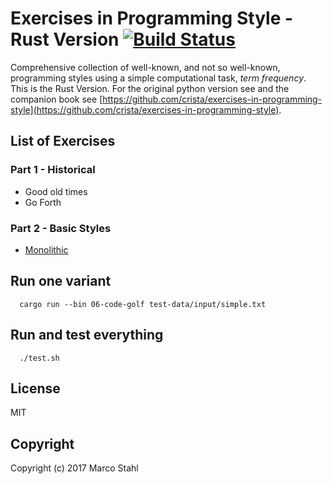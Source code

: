 # Exercises in Programming Style - Rust Version [![Build Status](https://travis-ci.org/shybyte/exercises-in-programming-style-rust.svg?branch=master)](https://travis-ci.org/shybyte/exercises-in-programming-style-rust)
 
Comprehensive collection of well-known, and not so well-known, programming styles using a simple computational task, *term frequency*.
This is the Rust Version. For the original python version see and the companion book see
[https://github.com/crista/exercises-in-programming-style](https://github.com/crista/exercises-in-programming-style).

## List of Exercises

### Part 1 - Historical

* Good old times
* Go Forth

### Part 2 - Basic Styles

* [Monolithic](src/bin/03-monolith.rs)


## Run one variant

```
  cargo run --bin 06-code-golf test-data/input/simple.txt
```


## Run and test everything


```
  ./test.sh
```


## License

MIT

## Copyright

Copyright (c) 2017 Marco Stahl
